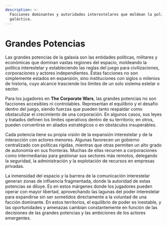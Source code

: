 ```yaml
---
description: >-
  Facciones dominantes y autoridades interestelares que moldean la política
  galáctica.
---
```


# Grandes Potencias

Las grandes potencias de la galaxia son las entidades políticas, militares y económicas que dominan vastas regiones del espacio, moldeando la política interestelar y estableciendo las reglas del juego para civilizaciones, corporaciones y actores independientes. Estas facciones no son simplemente estados en expansión, sino instituciones con siglos o milenios de historia, cuyo alcance trasciende los límites de un solo sistema estelar o sector.

Para los jugadores en **The Corporate Wars**, las grandes potencias no son facciones accesibles ni controlables. Representan el equilibrio y el desafío dentro del juego, siendo fuerzas que pueden tanto respaldar como obstaculizar el crecimiento de una corporación. En algunos casos, sus leyes y tratados definen los límites operativos dentro de su territorio; en otros, pueden convertirse en aliados estratégicos o en obstáculos insuperables.

Cada potencia tiene su propia visión de la expansión interestelar y de la interacción con actores menores. Algunas favorecen un gobierno centralizado con políticas rígidas, mientras que otras permiten un alto grado de autonomía en sus fronteras. Muchas de ellas recurren a corporaciones como intermediarias para gestionar sus sectores más remotos, delegando la seguridad, la administración y la explotación de recursos en empresas privadas.

La inmensidad del espacio y la barrera de la comunicación interestelar generan zonas de influencia fragmentada, donde la autoridad de estas potencias se diluye. Es en estos márgenes donde los jugadores pueden operar con mayor libertad, aprovechando las lagunas del poder interestelar para expandirse sin ser sometidos directamente a la voluntad de una facción dominante. En estos territorios, el equilibrio de poder es inestable, y las oportunidades y amenazas cambian constantemente en función de las decisiones de las grandes potencias y las ambiciones de los actores emergentes.

